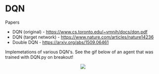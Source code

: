 # DQN

Papers

  * DQN (original) - https://www.cs.toronto.edu/~vmnih/docs/dqn.pdf
  * DQN (target network) - https://www.nature.com/articles/nature14236
  * Double DQN - https://arxiv.org/abs/1509.06461

Implemetations of various DQN's. See the gif below of an agent that was trained with DQN.py on breakout!
<div style="text-align:center"><img src="./breakout3.gif" /></div>
